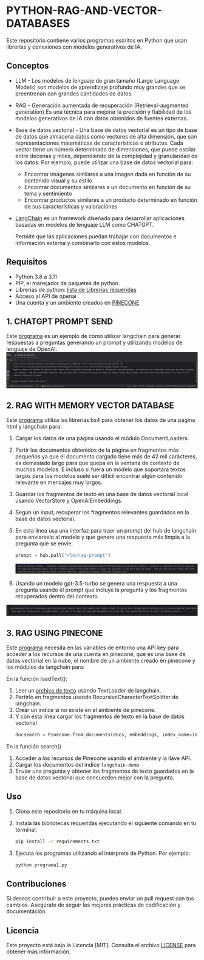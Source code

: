 # PYTHON-RAG-AND-VECTOR-DATABASES

Este repositorio contiene varios programas escritos en Python que usan librerías y conexiones con modelos generativos de IA.

## Conceptos
- LLM - Los modelos de lenguaje de gran tamaño (Large Language Models) son modelos de aprendizaje profundo muy grandes que se preentrenan con grandes cantidades de datos.
- RAG - Generación aumentada de recuperación (Retrieval-augmented generation) Es una técnica para mejorar la precisión y fiabilidad de los modelos generativos de IA con datos obtenidos de fuentes externas.
- Base de datos vectorial - Una base de datos vectorial es un tipo de base de datos que almacena datos como vectores de alta dimensión, que son representaciones matemáticas de características o atributos. Cada vector tiene un número determinado de dimensiones, que puede oscilar entre decenas y miles, dependiendo de la complejidad y granularidad de los datos.
    Por ejemplo, puede utilizar una base de datos vectorial para:

    - Encontrar imágenes similares a una imagen dada en función de su contenido visual y su estilo
    - Encontrar documentos similares a un documento en función de su tema y sentimiento
    - Encontrar productos similares a un producto determinado en función de sus características y valoraciones

- [LangChain](https://python.langchain.com/docs/get_started/introduction) es un framework diseñado para desarrollar aplicaciones basadas en modelos de lenguaje LLM como CHATGPT.

    Permité que las aplicaciones puedan trabajar con documentos e información externa y combinarlo con estos modelos.


## Requisitos

- Python 3.8 a 3.11
- PIP, el manejador de paquetes de python.
- Librerías de python: [lista de Librerías requeridas](./requirements.txt)
- Acceso al API de openai
- Una cuenta y un ambiente creados en [PINECONE](https://www.pinecone.io)


## 1. CHATGPT PROMPT SEND

Este [programa](src/chatgpt-prompt-send.py) es un ejemplo de cómo utilizar langchain para generar respuestas a preguntas generando un prompt y utilizando modelos de lenguaje de OpenAI.
![send-prompt](img/send-prompt.png)

## 2. RAG WITH MEMORY VECTOR DATABASE
Este [programa](src/RAG-with-memory-vector-db.py) utiliza las librerías bs4 para obtener los datos de una página html y langchain para:
1. Cargar los datos de una página usando el módulo DocumentLoaders.
2. Partir los documentos obtenidos de la página en fragmentos más pequeños ya que el documento cargado tiene más de 42 mil carácteres, es demasiado largo para que quepa en la ventana de contexto de muchos modelos. E incluso si fuera un módelo que soportara textos largos para los modelos suele ser dificil encontrar algún contenido relevante en mensajes muy largos.
3. Guardar los fragmentos de texto en una base de datos vectorial local usando VectorStore y OpenAIEmbeddings.
4. Según un input, recuperar los fragmentos relevantes guardados en la base de datos vectorial.
5. En esta linea usa una interfaz para traer un prompt del hub de langchain para enviarselo al modelo y que genere una respuesta más limpia a la pregunta que se envíe.
    ```python
    prompt = hub.pull("rlm/rag-prompt")
    ```

    ![prompt](img/prompt.png)

6. Usando un modelo gpt-3.5-turbo se genera una respuesta a una pregunta usando el prompt que incluye la pregunta y los fragmentos recuperados dentro del contexto.

![prompt-response-2](img/prompt-response-2.png)

## 3. RAG USING PINECONE

Este [programa](src/RAG-using-pinecone.py) necesita en las variables de entorno una API key para acceder a los recursos de una cuenta en pinecone, que es una base de datos vectorial en la nube, el nombre de un ambiente creado en pinecone y los módulos de langchain para:

En la función loadText():
1. Leer un [archivo de texto](./animation.txt) usando TextLoader de langchain.
2. Partirlo en fragmentos usando RecursiveCharacterTextSplitter de langchain.
3. Crear un indice si no existe en el ambiente de pinecone.
4. Y con esta línea cargar los fragmentos de texto en la base de datos vectorial
    ```python
    docsearch = Pinecone.from_documents(docs, embeddings, index_name=index_name)
    ```
En la función search()

1. Acceder a los recursos de Pinecone usando el ambiente y la llave API.
2. Cargar los documentos del indice `langchain-demo`
3. Enviar una pregunta y obtener los fragmentos de texto guardados en la base de datos vectorial que concuerden mejor con la pregunta.

## Uso

1. Clona este repositorio en tu máquina local.
2. Instala las bibliotecas requeridas ejecutando el siguiente comando en tu terminal:

    ```bash
    pip install -r requirements.txt
    ```

3. Ejecuta los programas utilizando el intérprete de Python. Por ejemplo:

    ```bash
    python programa1.py
    ```

## Contribuciones

Si deseas contribuir a este proyecto, puedes enviar un pull request con tus cambios. Asegúrate de seguir las mejores prácticas de codificación y documentación.

## Licencia

Este proyecto está bajo la Licencia [MIT]. Consulta el archivo [LICENSE](./LICENSE) para obtener más información.
